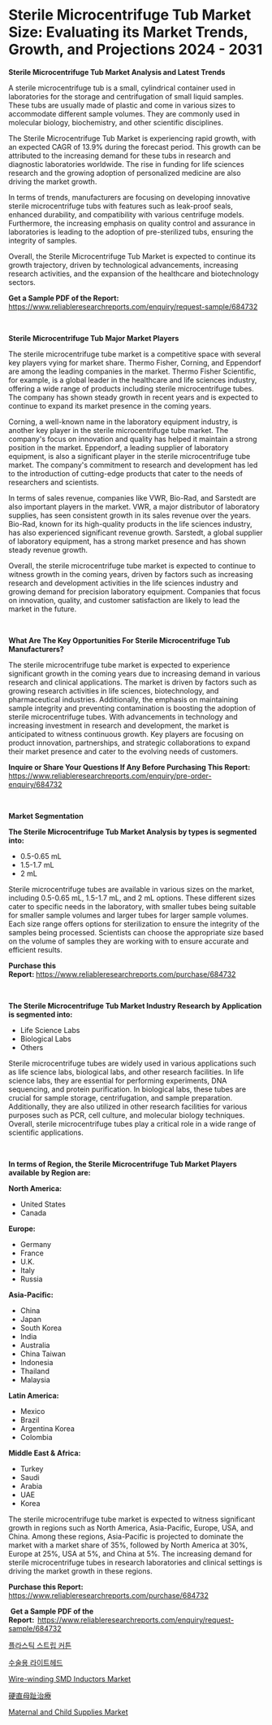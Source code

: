 <p><h1>Sterile Microcentrifuge Tub Market Size: Evaluating its Market Trends, Growth, and Projections 2024 - 2031</h1></p><p><strong>Sterile Microcentrifuge Tub Market Analysis and Latest Trends</strong></p>
<p><p>A sterile microcentrifuge tub is a small, cylindrical container used in laboratories for the storage and centrifugation of small liquid samples. These tubs are usually made of plastic and come in various sizes to accommodate different sample volumes. They are commonly used in molecular biology, biochemistry, and other scientific disciplines.</p><p>The Sterile Microcentrifuge Tub Market is experiencing rapid growth, with an expected CAGR of 13.9% during the forecast period. This growth can be attributed to the increasing demand for these tubs in research and diagnostic laboratories worldwide. The rise in funding for life sciences research and the growing adoption of personalized medicine are also driving the market growth.</p><p>In terms of trends, manufacturers are focusing on developing innovative sterile microcentrifuge tubs with features such as leak-proof seals, enhanced durability, and compatibility with various centrifuge models. Furthermore, the increasing emphasis on quality control and assurance in laboratories is leading to the adoption of pre-sterilized tubs, ensuring the integrity of samples.</p><p>Overall, the Sterile Microcentrifuge Tub Market is expected to continue its growth trajectory, driven by technological advancements, increasing research activities, and the expansion of the healthcare and biotechnology sectors.</p></p>
<p><strong>Get a Sample PDF of the Report:&nbsp;</strong> <a href="https://www.reliableresearchreports.com/enquiry/request-sample/684732">https://www.reliableresearchreports.com/enquiry/request-sample/684732</a></p>
<p>&nbsp;</p>
<p><strong>Sterile Microcentrifuge Tub Major Market Players</strong></p>
<p><p>The sterile microcentrifuge tube market is a competitive space with several key players vying for market share. Thermo Fisher, Corning, and Eppendorf are among the leading companies in the market. Thermo Fisher Scientific, for example, is a global leader in the healthcare and life sciences industry, offering a wide range of products including sterile microcentrifuge tubes. The company has shown steady growth in recent years and is expected to continue to expand its market presence in the coming years.</p><p>Corning, a well-known name in the laboratory equipment industry, is another key player in the sterile microcentrifuge tube market. The company's focus on innovation and quality has helped it maintain a strong position in the market. Eppendorf, a leading supplier of laboratory equipment, is also a significant player in the sterile microcentrifuge tube market. The company's commitment to research and development has led to the introduction of cutting-edge products that cater to the needs of researchers and scientists.</p><p>In terms of sales revenue, companies like VWR, Bio-Rad, and Sarstedt are also important players in the market. VWR, a major distributor of laboratory supplies, has seen consistent growth in its sales revenue over the years. Bio-Rad, known for its high-quality products in the life sciences industry, has also experienced significant revenue growth. Sarstedt, a global supplier of laboratory equipment, has a strong market presence and has shown steady revenue growth.</p><p>Overall, the sterile microcentrifuge tube market is expected to continue to witness growth in the coming years, driven by factors such as increasing research and development activities in the life sciences industry and growing demand for precision laboratory equipment. Companies that focus on innovation, quality, and customer satisfaction are likely to lead the market in the future.</p></p>
<p>&nbsp;</p>
<p><strong>What Are The Key Opportunities For Sterile Microcentrifuge Tub Manufacturers?</strong></p>
<p><p>The sterile microcentrifuge tube market is expected to experience significant growth in the coming years due to increasing demand in various research and clinical applications. The market is driven by factors such as growing research activities in life sciences, biotechnology, and pharmaceutical industries. Additionally, the emphasis on maintaining sample integrity and preventing contamination is boosting the adoption of sterile microcentrifuge tubes. With advancements in technology and increasing investment in research and development, the market is anticipated to witness continuous growth. Key players are focusing on product innovation, partnerships, and strategic collaborations to expand their market presence and cater to the evolving needs of customers.</p></p>
<p><strong>Inquire or Share Your Questions If Any Before Purchasing This Report:</strong> <a href="https://www.reliableresearchreports.com/enquiry/pre-order-enquiry/684732">https://www.reliableresearchreports.com/enquiry/pre-order-enquiry/684732</a></p>
<p>&nbsp;</p>
<p><strong>Market Segmentation</strong></p>
<p><strong>The Sterile Microcentrifuge Tub Market Analysis by types is segmented into:</strong></p>
<p><ul><li>0.5-0.65 mL</li><li>1.5-1.7 mL</li><li>2 mL</li></ul></p>
<p><p>Sterile microcentrifuge tubes are available in various sizes on the market, including 0.5-0.65 mL, 1.5-1.7 mL, and 2 mL options. These different sizes cater to specific needs in the laboratory, with smaller tubes being suitable for smaller sample volumes and larger tubes for larger sample volumes. Each size range offers options for sterilization to ensure the integrity of the samples being processed. Scientists can choose the appropriate size based on the volume of samples they are working with to ensure accurate and efficient results.</p></p>
<p><strong>Purchase this Report:&nbsp;</strong><a href="https://www.reliableresearchreports.com/purchase/684732">https://www.reliableresearchreports.com/purchase/684732</a></p>
<p>&nbsp;</p>
<p><strong>The Sterile Microcentrifuge Tub Market Industry Research by Application is segmented into:</strong></p>
<p><ul><li>Life Science Labs</li><li>Biological Labs</li><li>Others</li></ul></p>
<p><p>Sterile microcentrifuge tubes are widely used in various applications such as life science labs, biological labs, and other research facilities. In life science labs, they are essential for performing experiments, DNA sequencing, and protein purification. In biological labs, these tubes are crucial for sample storage, centrifugation, and sample preparation. Additionally, they are also utilized in other research facilities for various purposes such as PCR, cell culture, and molecular biology techniques. Overall, sterile microcentrifuge tubes play a critical role in a wide range of scientific applications.</p></p>
<p>&nbsp;</p>
<p><strong>In terms of Region, the Sterile Microcentrifuge Tub Market Players available by Region are:</strong></p>
<p>
    <p> <strong> North America: </strong>
        <ul>
            <li>United States</li>
            <li>Canada</li>
        </ul>
        </p> 
    <p> <strong> Europe: </strong>
        <ul>
            <li>Germany</li>
            <li>France</li>
            <li>U.K.</li>
            <li>Italy</li>
            <li>Russia</li>
        </ul>
        </p> 
    <p> <strong> Asia-Pacific: </strong>
        <ul>
            <li>China</li>
            <li>Japan</li>
            <li>South Korea</li>
            <li>India</li>
            <li>Australia</li>
            <li>China Taiwan</li>
            <li>Indonesia</li>
            <li>Thailand</li>
            <li>Malaysia</li>
        </ul>
        </p> 
    <p> <strong> Latin America: </strong>
        <ul>
            <li>Mexico</li>
            <li>Brazil</li>
            <li>Argentina Korea</li>
            <li>Colombia</li>
        </ul>
        </p> 
    <p> <strong> Middle East & Africa: </strong>
        <ul>
            <li>Turkey</li>
            <li>Saudi</li>
            <li>Arabia</li>
            <li>UAE</li>
            <li>Korea</li>
        </ul>
    </p>
    </p>
<p><p>The sterile microcentrifuge tube market is expected to witness significant growth in regions such as North America, Asia-Pacific, Europe, USA, and China. Among these regions, Asia-Pacific is projected to dominate the market with a market share of 35%, followed by North America at 30%, Europe at 25%, USA at 5%, and China at 5%. The increasing demand for sterile microcentrifuge tubes in research laboratories and clinical settings is driving the market growth in these regions.</p></p>
<p><strong>Purchase this Report: </strong><a href="https://www.reliableresearchreports.com/purchase/684732">https://www.reliableresearchreports.com/purchase/684732</a></p>
<p>&nbsp;<strong>Get a Sample PDF of the Report:&nbsp;&nbsp;</strong><a href="https://www.reliableresearchreports.com/enquiry/request-sample/684732">https://www.reliableresearchreports.com/enquiry/request-sample/684732</a></p>
<p><strong></strong></p>
<p><p><a href="https://medium.com/@mamdouh_alnadi/%ED%94%8C%EB%9D%BC%EC%8A%A4%ED%8B%B1-%EC%8A%A4%ED%8A%B8%EB%A6%BD-%EC%BB%A4%ED%8A%BC-%EC%8B%9C%EC%9E%A5-%EA%B7%9C%EB%AA%A8%EC%99%80-%EC%8B%9C%EC%9E%A5-%EB%8F%99%ED%96%A5-%EC%99%84%EC%A0%84%ED%95%9C-%EC%82%B0%EC%97%85-%EA%B0%9C%EC%9A%94-2024-2031-e33da7850075">플라스틱 스트립 커튼</a></p><p><a href="https://medium.com/@goicoevgovidph/%EC%99%B8%EA%B3%BC-%EC%9D%98%EB%A3%8C-%EB%B6%80%EB%AC%B8-%EB%B3%B4%EA%B3%A0%EC%84%9C%EB%8A%94-%EC%9D%B4-%EC%8B%9C%EC%9E%A5%EC%9D%98-%EC%B5%9C%EC%8B%A0-%EB%8F%99%ED%96%A5%EA%B3%BC-%EC%84%B1%EC%9E%A5-%EA%B8%B0%ED%9A%8C%EB%A5%BC-%EB%B3%B4%EC%97%AC%EC%A4%8D%EB%8B%88%EB%8B%A4-74d1773f38e1">수술용 라이트헤드</a></p><p><a href="https://boundless-drawbridge-702.notion.site/Wire-winding-SMD-Inductors-Market-Size-Share-Trends-Analysis-Report-By-Material-By-Type-By-End--d3a255414c084af394203de5dfba83bb">Wire-winding SMD Inductors Market</a></p><p><a href="https://medium.com/@lily-u-genius/%E3%83%8F%E3%83%A9%E3%83%83%E3%82%AF%E3%82%B9-%E3%83%AA%E3%82%B8%E3%83%87%E3%83%A5%E3%83%BC%E3%82%B9%E6%B2%BB%E7%99%82%E5%B8%82%E5%A0%B4-%E5%B8%82%E5%A0%B4%E3%82%B7%E3%82%A7%E3%82%A2-%E5%B8%82%E5%A0%B4%E3%83%88%E3%83%AC%E3%83%B3%E3%83%89-%E5%B0%86%E6%9D%A5%E3%81%AE%E6%88%90%E9%95%B7%E3%82%92%E6%8E%A2%E3%82%8B-990a779a04f6">硬直母趾治療</a></p><p><a href="https://view.publitas.com/reportprime-1/maternal-and-child-supplies-market-size-market-trends-and-growth-outlook-forecasted-for-period-from-2024-to-2031/">Maternal and Child Supplies Market</a></p></p>